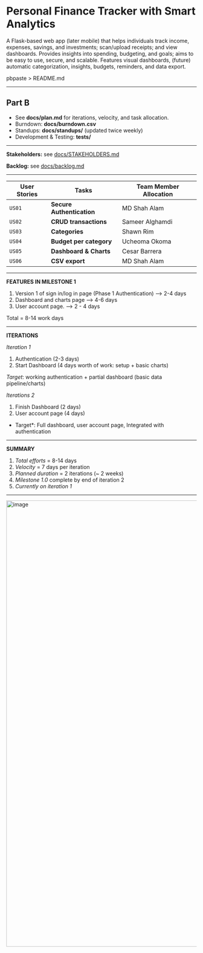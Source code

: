# Personal Finance Tracker with Smart Analytics

A Flask-based web app (later mobile) that helps individuals track income, expenses, savings, and investments; scan/upload receipts; and view dashboards. Provides insights into spending, budgeting, and goals; aims to be easy to use, secure, and scalable. Features visual dashboards, (future) automatic categorization, insights, budgets, reminders, and data export.

pbpaste > README.md

---

## Part B
- See **docs/plan.md** for iterations, velocity, and task allocation.
- Burndown: **docs/burndown.csv**
- Standups: **docs/standups/** (updated twice weekly)
- Development & Testing: **tests/**

---

**Stakeholders:** see [docs/STAKEHOLDERS.md](docs/STAKEHOLDERS.md)

**Backlog:** see [docs/backlog.md](docs/backlog.md)


-----------

|User Stories | Tasks   | Team Member Allocation| 
| ------------| --------|-------------------|
| `US01` | **Secure Authentication**  | MD Shah Alam|
| `US02` | **CRUD transactions**      | Sameer Alghamdi|
| `US03` | **Categories** | Shawn Rim|
| `US04` | **Budget per category**| Ucheoma Okoma |
| `US05` | **Dashboard & Charts** | Cesar Barrera|
| `US06` | **CSV export**  | MD Shah Alam |

-----
**FEATURES IN MILESTONE 1**
1. Version 1 of sign in/log in page (Phase 1 Authentication) --> 2-4 days
2. Dashboard and charts page  --> 4-6 days
3. User account page.  --> 2 - 4 days

Total = 8-14 work days

--------
**ITERATIONS**

*Iteration 1* 
1. Authentication (2-3 days)
2. Start Dashboard (4 days worth of work: setup + basic charts)
   
*Target*: working authentication + partial dashboard (basic data pipeline/charts)

*Iterations 2*
1. Finish Dashboard (2 days)
2. User account page (4 days)

* Target*: Full dashboard, user account page, Integrated with authentication
  
---------
**SUMMARY**
1. *Total efforts* = 8-14 days
2. *Velocity* = 7 days per iteration
3. *Planned duration* = 2 iterations (~ 2 weeks)
4. *Milestone 1.0* complete by end of iteration 2
5. *Currently on iteration 1*

---------
<img width="1748" height="1180" alt="image" src="https://github.com/user-attachments/assets/26ef94b6-dd33-423c-b7cd-6975930cef33" />


